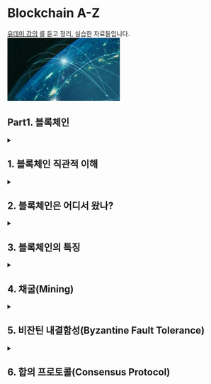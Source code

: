 # Blockchain A-Z

[유데미 강의](https://www.udemy.com/course/best-blockchain-az/) 를 듣고 정리, 실습한 자료들입니다.
[![링크](2023-04-22-12-32-16.png)](https://www.udemy.com/course/best-blockchain-az/)

## Part1. 블록체인

<details>
<summary>

## 1. 블록체인 직관적 이해

</summary>

<div>

### Plan of Attack

![](image.png.png)

- 블록체인 개요
- SHA256 해시 알고리즘 이해하기
- 일반원장과 비교한 블록체인 장점 첫번째 보안 계층 → Immutable Ledger
- 분산P2P 네트워크 - 블록체인 원장 배포를 통해 두번째 보안계층의 신뢰성을 높일 수 있다.
- 채굴
- 암호화 퍼즐
- 비잔틴 내결함성 Byzantine Fault Tolerance
- 합의 프로토콜: Consensus Protocol → 공격자로부터 블록체인을 보호
- 합의 프로토콜 → competing chains
</br>
</br>
</div>
</details>

<details>
<summary>

## 2. 블록체인은 어디서 왔나?

</summary>

<div>

Stuart Haber

W.Scott Stornetta

지속적으로 증가하는 데이터, 즉 블록이라고 불리는 이 데이터를 암호학을 통해 보호하고 연결하는 기술이라고 정의합니다.

블록은 레코드이기 때문에 데이터를 가지고 있습니다.

![](2023-04-22-03-09-54.png)

해시는 블록의 지문과 같습니다.

블록은 고유의 해시값을 가집니다.

Prev.Hash는 해당 해시의 바로 앞에 있던 블록의 해시값입니다.

블록1 → 첫번째 블록을 제네시스 블록이라고 합니다. 블록체인이 초기화된 후 이 블록은 언제나 첫번째 이기 때문에 제네시스 블록이라고 부릅니다. 절대로 바뀌는 경우가 벗습니다.

이전 해시가 없는 유일한 블록입니다.

![](2023-04-22-03-11-12.png)

![](2023-04-22-03-11-34.png)

블록2의 Prev.Hash가 genesis block의 hash와 연결된 모습을 확인 할 수 있습니다.

![](2023-04-22-03-11-54.png)

블록들이 암호로 연결되었다고 말하는 이유입니다.

<aside>
💡 Blocks are cryptographically linked together

</aside>
</br>
 </div>
  </details>

<details>
<summary>

## 3. 블록체인의 특징

</summary>
<div>

### SHA256 Hash

</br>

NSA에서 고안 매우 안전함

완전히 공유되어있음.

SHA는 안전한 해시 알고리즘의 약자이며 256은 메모리를 차지하는 비트 수 입니다.

해시의 길이는 언제나 64자이고, 숫자뿐아니라 문자도 올 수 있습니다. 즉, 해시의 문자는 각각 4비트를 가지고 있습니다.

어떤 디지털 문서에도 적용할 수 있습니다. 비디오, 텍스트, 오디오, 실행 파일 무엇을 적용하든 지문인 SHA256을 가질 수 있습니다.

같은 데이터를 입력하면 언제나 같은 해시값을 가지게 됩니다.

만약 아주 작은 심볼을 변경하면 해시값은 완전히 달라집니다. → 쇄도 효과

아무리 긴 내용을 입력해도 동일하게 64자의 해시 값이 할당됩니다.

유용하게 사용하려면 몇가지 사항을 충족해야 합니다.

- 단방향 (One-Way) → 즉, 뒤로는 갈 수 없습니다. 해시를 바탕으로 문서를 복원하거나 역설계할 수 없습니다. 사람의 지문과 동일합니다.
- 결정적이어야 합니다. (Deterministic) → 동일한 문서를 해싱 알고리즘에 적용하면 똑같은 해시값을 얻어야 합니다.
- 빠른 연산속도 (Fast Computation)
- **The Avalanche Effect**
  - 아주 작은 변형을 가해도 해시 값은 완전히 달라집니다.
  - 쇄도효과로 불리는 이유는 알고리즘 작동방식에 있습니다. → 하나의 변화가 몇가지의 변화를 유발하고 그들이 더 많은 변화를 유발하고 이는 더 많은 변화를 유발합니다.
- 충돌 저항성 (Must withstand collisions)
  - 비둘기집의 원리처럼 공간보다 데이터가 많은 경우에 일어나는 충돌이 일어날 가능성이 현저히 작고, 이러한 충돌이 일어나도 인위적인 경우 알고리즘이 견뎌내야 한다는 의미 입니다.

### 불변원장

</br>
지금의 현실세계에서는 예를들어 주택을 매입하고 주택에 대한 소유권이 데이터베이스에 저장되는데 이는 오류가 많고 수정되기 아주 쉽습니다.

블록체인이 등장하게 됩니다. 주택을 구매하면 새로운 트랜잭션이 추가되고 체인에 있는 단일 블록의 변경은 불가능하기 때문에 외부로의 불건전한 데이터 변경이 불가능 합니다. -> 수정하고싶으면..?

부동산권리 증서뿐 아니라 다이아몬드에도 적용됩니다. 즉, 물리적이 자산의 추적이 가능합니다.

[블록체인 경제: 제도적 암호경제학에 대한 초보자 가이드](https://medium.com/cryptoeconomics-australia/the-blockchain-economy-a-beginners-guide-to-institutional-cryptoeconomics-64bf2f2beec4)

### 분산 P2P 네트워크

</br>

![](2023-04-22-15-11-10.png)

위와 같은 불변원장을 사용자의 접근을 제한하고, 시스템 오류가 발생했을 때 데이터를 복원하려면 어떻게 해야할까요?
바로 분산 P2P 네트워크로 해결할 수 있습니다.

![](2023-04-23-01-43-31.png)

그런데 오른쪽 데스크탑의 체인을 보면 중간부분부터 해킹에 성공했고, 이후의 블록의 해시를 일일이 계산해 모두 다시 기록하고 변경에 성공했다고 가정했을 때, 거액의 피해가 발생할 것입니다.
하지만, 분산 P2P네크워크에서는 모두 끊임없이 동기화됩니다. 블록체인이 계속해서 피어가 일치하는지 확인합니다.
즉각적으로 피어가 일치하지 않는다면 해킹당했다는 것을 이해하게 될 것입니다. 그리고 자동적으로 연결되어있는 주변의 블록체인값을 가져와 다른 하나의 블록체인의 값을 기존 값으로 복사할 것입니다.
즉, 모든 블록체인을 공격해야 교체가 가능하게 됩니다.
또한 민감한 정보라도 일련의 값 즉, 해시로 저장되는 한 나의 컴퓨터에 있거나 다른 사람의 컴퓨터에 있거나 상관이 없습니다.
그렇게 신뢰가 없는 환경에 신뢰를 쌓게 됩니다.
해시가 1단계 보안이 되고 분산P2P네트워크가 2단계 보안, 합의프로토콜을 통해 블록체인을 강력하게 만드는 보안 층이 더 많아집니다.

</div>
</details>

<details>
<summary>

## 4. 채굴(Mining)

</summary>
<div>

### 채굴은 어떻게 작동하는가: 논스

![](2023-04-23-02-04-53.png)

블록번호, 데이터, 이전해시를 해싱 알고리즘에 넣어서 해시를 도출해내는 과정은 간단한데 어째서 채굴은 복잡한 걸까?

![](2023-04-23-02-06-25.png)

두번째 필드를 참고하면 해당 필드는 논스라고 불리는데 한 번만 사용되는 숫자를 뜻합니다. 바로 이 필드가 채굴에서 중요한 사항입니다.

![](2023-04-23-02-07-30.png)

초록색의 박스부분이 해시를 제어하게 됩니다. 블록번호, 논스, 데이터, 이전 해시가 해당 부분입니다. 네가지 값을 해싱 알고리즘에 넣어 해시값을 도출해 낼 수 있습니다.
이제 논스로 하여금 추가적인 통제력과 유연성을 가질 수 있습니다. 블록 번호를 바꿀 필요없이 논스를 조정해서 해시값을 조정할 수 있습니다.
데이터는 바꿔서는 안되고(블록체인은 불변원장이기 때문에 기존값을 훼손해서는 안됩니다.)이전해시값도 바꿀 수 없습니다.
따라서 논스 값은 자유롭게 변경할 수 있으니, 해시값을 변경하거나, 조정 또는 다양하게 변화시킬 수 있는 것입니다.

### 채굴 작동 방식: 암호화 퍼즐

해시는 숫자입니다. 16진수로 10진수의 수에 A부터 F까지의 값을 추가로 갖습니다.

![](2023-04-23-02-17-22.png)

채굴은 기본적으로 채굴자들이 특정한 해시를 달성하도록 설정한 대상이 있습니다.
가능한 모든 해시를 사진과 같이 나타냈을 때, 길이별로 대상을 설정한 해시를 기준으로 줄여나가면서 연산해나가게 됩니다.
논스를 미세하게 조정하더라도 쇄도효과에 의해 해시값은 늘어나고 줄어드는 정도가 굉장히 커집니다. 이러한 특성으로 채굴이 쉽지 않도록 만듭니다.

</div>
</details>

<details>
<summary>

## 5. 비잔틴 내결함성(Byzantine Fault Tolerance)

</summary>
<div>

![](2023-04-23-02-39-39.png)

위와 같은 경우 한명의 반역자가 나오더라도 과반수의 의견에 따라 합의가 되므로 전체 결정에는 영향이 없습니다.

전달된 정보에 대한 다수결의 알고리즘으로 장군들은 전달된 정보에 기반해 의사결정을 내립니다. 이 알고리즘을 비잔틴 내결함성이라고 합니다.

![](2023-04-23-02-42-37.png)

그런데, 위처럼 장군이 반역자인 경우에 같은 결정을 도출하는 경우는 세 장군중 하나의 장군에게만 다른 명령을 내리는 경우입니다.
따라, 내결함이 얼마인지를 우리가 알아야합니다.
논문에서는 3분의 1이상이 반역자일때는 작동할 수 없다고 말합니다. 이것이 바로 내결함성의 수준입니다.

이러한 논리를 블록체인에 적용시킨다면 반역자와 같이 시스템을 공격하는 자가 있을 수 있으니 합의 프로토콜이 있어야합니다. 그리고 최대한의 내결함성을 구현하려면 최대한 그 내결함성을 높인다는 것이 비잔틴 내결함성의 개념입니다.

</div>
</details>
<details>
<summary>

## 6. 합의 프로토콜(Consensus Protocol)

</summary>
<div>

### 합의 프로토콜 : 공격자에 대한 방어

대형 블록체인의 경우 전 세계적으로 분산되어 있어 특히 서로 멀리 떨어진 노드 사이에 지연이 발생할 수 있습니다.
그리고 서로 멀리 떨어진 노드가 동시에 채굴에 성공할 수도 있습니다.
이외에도 트랜잭션이 계속 추가될 수도 있습니다. 이 때,합의 프로토콜이 없다 변경사항이 있는 네트워크 각각 분할될 수 있습니다.
다양한 합의 프로토콜이 있는 것은 중요합니다.

![](2023-04-24-01-30-41.png)

가장 유명한 2가지는 작업 증명(PoW)과 지분 증명(PoS)입니다.

채굴과 입증의 차이를 알아야 한다.
채굴은 논스를 바꿔가면서 해시값을 수십억번 계산해서 성공하는 반면, 입증은 모든 정보를 입력해서 얻은 해시값이 일치하는지 확인만 하면 됩니다. 최대 몇초안에 끝나는 일입니다.

- 작업 증명(Proof of Work)
중요하게 관리해야 될 장부가 있다고 가정했을 때 , 관리에 참여하고자 하는 사람들에게 장부 전체를 복사해서 전달해 준다. 이때 장부들을 다운받고 관리에 동참하는 컴퓨터들은 채굴기라고 불리게됩니다. 이 장부들은 블록 단위로 되어있고, 거래가 발생할 때마다, 그 내역들은 전세계의 모든 관리 참여자들, '채굴기'들에게 전달이 됩니다. 이 내역들이 약 10분에 한 번씩 '블록'으로 묶여서 장부에 추가가 됩니다. 이러다 보면 채굴기들마다 다른 장부를 갖게될 수가 있습니다. 그러면 그 중에 가장 긴 장부가 진짜로 인정을 받고 채택되서 나머지 채굴기들에게 전달이 됩니다. 누락된게 없으니까 블록이 제일 많을 것이라는 판단 하에,
채굴에 성공하게 되면 현재 기준으로 12.5코인이 지급됩니다. 이러한 보상을 목적으로 채굴에 참여하는, 자발적 참가자들에 의해 저절로 보안까지 이루어지게 됩니다.
블록체인이 충돌이 일어날때 51%의 해싱파워가 동의한다면 충돌이 해소됩니다. (비잔틴 문제에서의 1/3과는 다르게)
</div>
</details>

#
